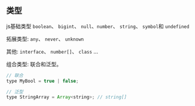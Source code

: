 ## 类型

js基础类型 `boolean`、 `bigint`、 `null`、`number`、 `string`、 `symbol`和 `undefined`

拓展类型: `any`、 `never`、 `unknown`

其他: `interface`、 `number[]`、 `class` ...

组合类型: 联合和泛型。

```javascript
// 联合
type MyBool = true | false;

// 泛型
type StringArray = Array<string>; // string[]
```
